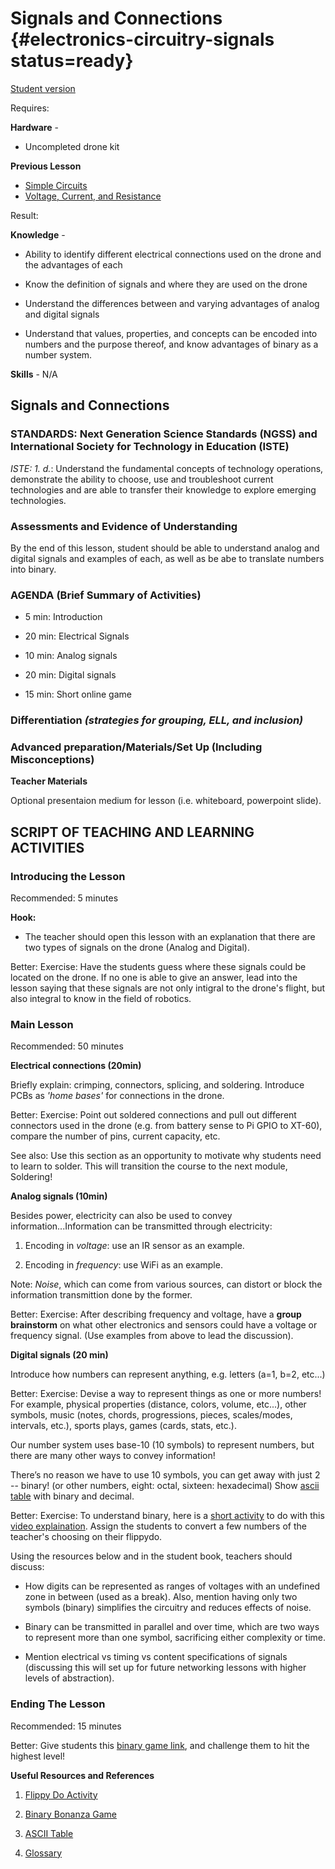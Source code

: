 # Signals and Connections {#electronics-circuitry-signals status=ready}

[Student version](+duckiesky_high_school_student#electronics-circuitry-signals)

<div class='requirements' markdown='1'>

Requires: 

**Hardware** - 

- Uncompleted drone kit

**Previous Lesson** 

- [Simple Circuits](#electronics-circuitry-simple)
- [Voltage, Current, and Resistance](#electronics-circuitry-voltage)

Result: 

**Knowledge** - 

- Ability to identify different electrical connections used on the drone and the advantages of each

- Know the definition of signals and where they are used on the drone

- Understand the differences between and varying advantages of analog and digital signals

- Understand that values, properties, and concepts can be encoded into numbers and the purpose thereof, and know advantages of binary as a number system.

**Skills** - N/A 

</div>

## Signals and Connections

### STANDARDS: Next Generation Science Standards (NGSS) and International Society for Technology in Education (ISTE)

_ISTE: 1. d._: Understand the fundamental concepts of technology
operations, demonstrate the ability to choose, use and troubleshoot current technologies and are able to transfer their knowledge to explore emerging technologies.

### Assessments and Evidence of Understanding

By the end of this lesson, student should be able to understand analog and digital signals and examples of each, as well as be abe to translate numbers into binary.

### AGENDA (Brief Summary of Activities)

- 5 min: Introduction 

- 20 min: Electrical Signals

- 10 min: Analog signals

- 20 min: Digital signals 

- 15 min: Short online game  

### Differentiation _(strategies for grouping, ELL, and inclusion)_


### Advanced preparation/Materials/Set Up (Including Misconceptions)

**Teacher Materials**

Optional presentaion medium for lesson (i.e. whiteboard, powerpoint slide). 

## SCRIPT OF TEACHING AND LEARNING ACTIVITIES

### Introducing the Lesson 

Recommended: 5 minutes 

**Hook:** 

- The teacher should open this lesson with an explanation that there are two types of signals on the drone (Analog and Digital).  

Better: Exercise: Have the students guess where these signals could be located on the drone. If no one is able to give an answer, lead into the lesson saying that these signals are not only intigral to the drone's flight, but also integral to know in the field of robotics. 

### Main Lesson

Recommended: 50 minutes

__Electrical connections (20min)__

Briefly explain: crimping, connectors, splicing, and soldering. Introduce PCBs as _'home bases'_ for connections in the drone. 

Better: Exercise: Point out soldered connections and pull out different connectors used in the drone (e.g. from battery sense to Pi GPIO to XT-60), compare the number of pins, current capacity, etc.

See also: Use this section as an opportunity to motivate why students need to learn to solder. This will transition the course to the next module, Soldering!


__Analog signals (10min)__

Besides power, electricity can also be used to convey information...Information can be transmitted through electricity:

1. Encoding in _voltage_: use an IR sensor as an example. 

2. Encoding in _frequency_: use WiFi as an example. 

Note: _Noise_, which can come from various sources, can distort or block the information transmittion done by the former.

Better: Exercise: After describing frequency and voltage, have a **group brainstorm** on what other electronics and sensors could have a voltage or frequency signal. (Use examples from above to lead the discussion). 

__Digital signals (20 min)__

Introduce how numbers can represent anything, e.g. letters (a=1, b=2, etc...)

Better: Exercise: Devise a way to represent things as one or more numbers! For example, physical properties (distance, colors, volume, etc...), other symbols, music (notes, chords, progressions, pieces, scales/modes,  intervals, etc.), sports plays, games (cards, stats, etc.). 

Our number system uses base-10 (10 symbols) to represent numbers, but there are many other ways to convey information!

There’s no reason we have to use 10 symbols, you can get away with just 2 -- binary! (or other numbers, eight: octal, sixteen: hexadecimal) Show [ascii table](https://www.rapidtables.com/code/text/ascii-table.html) with binary and decimal. 

Better: Exercise: To understand binary, here is a [short activity](https://docs.google.com/document/d/1QnD9khmPUz1az3ZLc5L8vavR6lU0uScspotRhORnHxE/edit) to do with this [video explaination](https://www.youtube.com/watch?v=wDWj1a4BZjQ). Assign the students to convert a few numbers of the teacher's choosing on their flippydo.

Using the resources below and in the student book, teachers should discuss: 

- How digits can be represented as ranges of voltages with an undefined zone in between (used as a break). Also, mention having only two symbols (binary) simplifies the circuitry and reduces effects of noise. 
<!-- gwnote: I think these last two bullets can be explained a bit more. what are the learning goals from these? -->
- Binary can be transmitted in parallel and over time, which are two ways to represent more than one symbol, sacrificing either complexity or time. 

- Mention electrical vs timing vs content specifications of signals (discussing this will set up for future networking lessons with higher levels of abstraction). 

### Ending The Lesson

Recommended: 15 minutes

Better: Give students this [binary game link]((https://games.penjee.com/binary-bonanza/)), and challenge them to hit the highest level! 


**Useful Resources and References**

1. [Flippy Do Activity](https://docs.google.com/document/d/1QnD9khmPUz1az3ZLc5L8vavR6lU0uScspotRhORnHxE/edit)

2. [Binary Bonanza Game](https://games.penjee.com/binary-bonanza/)

3. [ASCII Table](https://www.rapidtables.com/code/text/ascii-table.html)

4. [Glossary](https://docs.google.com/document/d/1LJzESfH8VnLDAitNTwwa-iDZs-zY-KM2v1EuWFoLz6A/edit?usp=sharing)
